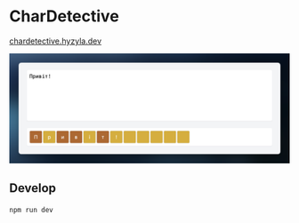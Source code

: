# CharDetective

[chardetective.hyzyla.dev](https://chardetective.hyzyla.dev)

![screenshot](./docs/screenshot.png)

## Develop

```bash
npm run dev
```
